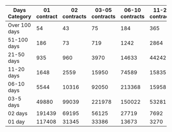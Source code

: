| Days Category | 01 contract | 02 contracts | 03-05 contracts | 06-10 contracts | 11-20 contracts | 21-50 contracts | 51-100 contracts | Over 100 contracts | Sum   |
|---------------|-------------|--------------|-----------------|-----------------|-----------------|-----------------|------------------|--------------------|-------|
| Over 100 days | 54 | 43 | 75 | 184 | 365 | 1537 | 1526 | 347 | 4131 |
| 51-100 days | 186 | 73 | 719 | 1242 | 2864 | 11165 | 5090 | 535 | 21874 |
| 21-50 days | 935 | 960 | 3970 | 14633 | 44242 | 62018 | 5539 | 157 | 132454 |
| 11-20 days | 1648 | 2559 | 15950 | 74589 | 158352 | 58366 | 1786 | 40 | 313290 |
| 06-10 days | 5544 | 10316 | 92050 | 213368 | 159583 | 24072 | 820 | 0 | 505753 |
| 03-5 days | 49880 | 99039 | 221978 | 150022 | 53281 | 5116 | 215 | 0 | 579531 |
| 02 days | 191439 | 69195 | 56125 | 27719 | 7692 | 704 | 27 | 0 | 352901 |
| 01 day | 117408 | 31345 | 33386 | 13673 | 3270 | 374 | 13 | 13 | 199482 |
